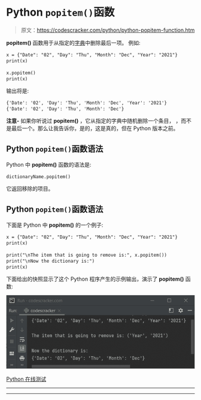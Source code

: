 # Python `popitem()`函数

> 原文：<https://codescracker.com/python/python-popitem-function.htm>

**popitem()** 函数用于从指定的[字典](/python/python-dictionary.htm)中删除最后一项。 例如:

```
x = {"Date": "02", "Day": "Thu", "Month": "Dec", "Year": "2021"}
print(x)

x.popitem()
print(x)
```

输出将是:

```
{'Date': '02', 'Day': 'Thu', 'Month': 'Dec', 'Year': '2021'}
{'Date': '02', 'Day': 'Thu', 'Month': 'Dec'}
```

**注意-** 如果你听说过 **popitem()** ，它从指定的字典中随机删除一个条目， ，而不是最后一个。那么让我告诉你，是的，这是真的，但在 Python 版本之前。

## Python `popitem()`函数语法

Python 中 **popitem()** 函数的语法是:

```
dictionaryName.popitem()
```

它返回移除的项目。

## Python `popitem()`函数语法

下面是 Python 中 **popitem()** 的一个例子:

```
x = {"Date": "02", "Day": "Thu", "Month": "Dec", "Year": "2021"}
print(x)

print("\nThe item that is going to remove is:", x.popitem())
print("\nNow the dictionary is:")
print(x)
```

下面给出的快照显示了这个 Python 程序产生的示例输出，演示了 **popitem()** 函数:

![python popitem function](img/b70efea720f02051bb1b29274c934479.png)

[Python 在线测试](/exam/showtest.php?subid=10)

* * *

* * *